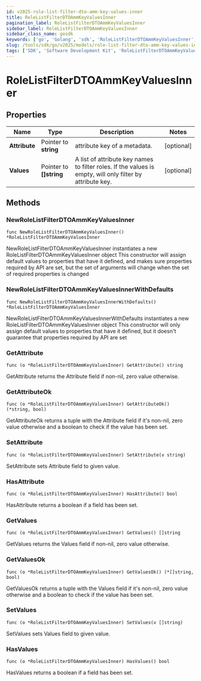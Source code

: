 ```yaml
---
id: v2025-role-list-filter-dto-amm-key-values-inner
title: RoleListFilterDTOAmmKeyValuesInner
pagination_label: RoleListFilterDTOAmmKeyValuesInner
sidebar_label: RoleListFilterDTOAmmKeyValuesInner
sidebar_class_name: gosdk
keywords: ['go', 'Golang', 'sdk', 'RoleListFilterDTOAmmKeyValuesInner', 'V2025RoleListFilterDTOAmmKeyValuesInner'] 
slug: /tools/sdk/go/v2025/models/role-list-filter-dto-amm-key-values-inner
tags: ['SDK', 'Software Development Kit', 'RoleListFilterDTOAmmKeyValuesInner', 'V2025RoleListFilterDTOAmmKeyValuesInner']
---
```


# RoleListFilterDTOAmmKeyValuesInner

## Properties

Name | Type | Description | Notes
------------ | ------------- | ------------- | -------------
**Attribute** | Pointer to **string** | attribute key of a metadata. | [optional] 
**Values** | Pointer to **[]string** | A list of attribute key names to filter roles. If the values is empty, will only filter by attribute key. | [optional] 

## Methods

### NewRoleListFilterDTOAmmKeyValuesInner

`func NewRoleListFilterDTOAmmKeyValuesInner() *RoleListFilterDTOAmmKeyValuesInner`

NewRoleListFilterDTOAmmKeyValuesInner instantiates a new RoleListFilterDTOAmmKeyValuesInner object
This constructor will assign default values to properties that have it defined,
and makes sure properties required by API are set, but the set of arguments
will change when the set of required properties is changed

### NewRoleListFilterDTOAmmKeyValuesInnerWithDefaults

`func NewRoleListFilterDTOAmmKeyValuesInnerWithDefaults() *RoleListFilterDTOAmmKeyValuesInner`

NewRoleListFilterDTOAmmKeyValuesInnerWithDefaults instantiates a new RoleListFilterDTOAmmKeyValuesInner object
This constructor will only assign default values to properties that have it defined,
but it doesn't guarantee that properties required by API are set

### GetAttribute

`func (o *RoleListFilterDTOAmmKeyValuesInner) GetAttribute() string`

GetAttribute returns the Attribute field if non-nil, zero value otherwise.

### GetAttributeOk

`func (o *RoleListFilterDTOAmmKeyValuesInner) GetAttributeOk() (*string, bool)`

GetAttributeOk returns a tuple with the Attribute field if it's non-nil, zero value otherwise
and a boolean to check if the value has been set.

### SetAttribute

`func (o *RoleListFilterDTOAmmKeyValuesInner) SetAttribute(v string)`

SetAttribute sets Attribute field to given value.

### HasAttribute

`func (o *RoleListFilterDTOAmmKeyValuesInner) HasAttribute() bool`

HasAttribute returns a boolean if a field has been set.

### GetValues

`func (o *RoleListFilterDTOAmmKeyValuesInner) GetValues() []string`

GetValues returns the Values field if non-nil, zero value otherwise.

### GetValuesOk

`func (o *RoleListFilterDTOAmmKeyValuesInner) GetValuesOk() (*[]string, bool)`

GetValuesOk returns a tuple with the Values field if it's non-nil, zero value otherwise
and a boolean to check if the value has been set.

### SetValues

`func (o *RoleListFilterDTOAmmKeyValuesInner) SetValues(v []string)`

SetValues sets Values field to given value.

### HasValues

`func (o *RoleListFilterDTOAmmKeyValuesInner) HasValues() bool`

HasValues returns a boolean if a field has been set.


